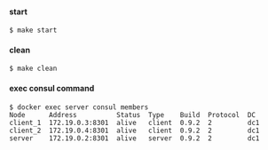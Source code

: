 
#### start

```
$ make start
```

#### clean

```
$ make clean
```

#### exec consul command


```
$ docker exec server consul members
Node      Address          Status  Type    Build  Protocol  DC
client_1  172.19.0.3:8301  alive   client  0.9.2  2         dc1
client_2  172.19.0.4:8301  alive   client  0.9.2  2         dc1
server    172.19.0.2:8301  alive   server  0.9.2  2         dc1
```

